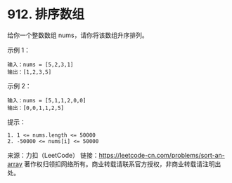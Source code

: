 # 912. 排序数组

给你一个整数数组 nums，请你将该数组升序排列。

示例 1：
```text
输入：nums = [5,2,3,1]
输出：[1,2,3,5]
```

示例 2：
```text
输入：nums = [5,1,1,2,0,0]
输出：[0,0,1,1,2,5]
```

提示：

    1. 1 <= nums.length <= 50000
    2. -50000 <= nums[i] <= 50000

来源：力扣（LeetCode）
链接：https://leetcode-cn.com/problems/sort-an-array
著作权归领扣网络所有。商业转载请联系官方授权，非商业转载请注明出处。